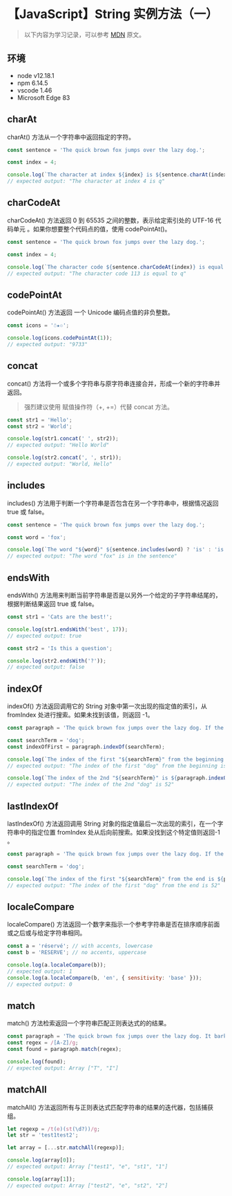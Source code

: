 # 【JavaScript】String 实例方法（一）

> 以下内容为学习记录，可以参考 [MDN][1] 原文。

## 环境

- node v12.18.1
- npm 6.14.5
- vscode 1.46
- Microsoft Edge 83

## charAt

charAt() 方法从一个字符串中返回指定的字符。

```js
const sentence = 'The quick brown fox jumps over the lazy dog.';

const index = 4;

console.log(`The character at index ${index} is ${sentence.charAt(index)}`);
// expected output: "The character at index 4 is q"
```

## charCodeAt

charCodeAt() 方法返回 0 到 65535 之间的整数，表示给定索引处的 UTF-16 代码单元 。如果你想要整个代码点的值，使用 codePointAt()。

```js
const sentence = 'The quick brown fox jumps over the lazy dog.';

const index = 4;

console.log(`The character code ${sentence.charCodeAt(index)} is equal to ${sentence.charAt(index)}`);
// expected output: "The character code 113 is equal to q"
```

## codePointAt

codePointAt() 方法返回 一个 Unicode 编码点值的非负整数。

```js
const icons = '☃★♲';

console.log(icons.codePointAt(1));
// expected output: "9733"
```

## concat

concat() 方法将一个或多个字符串与原字符串连接合并，形成一个新的字符串并返回。

> 强烈建议使用 赋值操作符（+, +=）代替 concat 方法。

```js
const str1 = 'Hello';
const str2 = 'World';

console.log(str1.concat(' ', str2));
// expected output: "Hello World"

console.log(str2.concat(', ', str1));
// expected output: "World, Hello"
```

## includes

includes() 方法用于判断一个字符串是否包含在另一个字符串中，根据情况返回 true 或 false。

```js
const sentence = 'The quick brown fox jumps over the lazy dog.';

const word = 'fox';

console.log(`The word "${word}" ${sentence.includes(word) ? 'is' : 'is not'} in the sentence`);
// expected output: "The word "fox" is in the sentence"
```

## endsWith

endsWith() 方法用来判断当前字符串是否是以另外一个给定的子字符串结尾的，根据判断结果返回 true 或 false。

```js
const str1 = 'Cats are the best!';

console.log(str1.endsWith('best', 17));
// expected output: true

const str2 = 'Is this a question';

console.log(str2.endsWith('?'));
// expected output: false
```

## indexOf

indexOf() 方法返回调用它的 String 对象中第一次出现的指定值的索引，从 fromIndex 处进行搜索。如果未找到该值，则返回 -1。

```js
const paragraph = 'The quick brown fox jumps over the lazy dog. If the dog barked, was it really lazy?';

const searchTerm = 'dog';
const indexOfFirst = paragraph.indexOf(searchTerm);

console.log(`The index of the first "${searchTerm}" from the beginning is ${indexOfFirst}`);
// expected output: "The index of the first "dog" from the beginning is 40"

console.log(`The index of the 2nd "${searchTerm}" is ${paragraph.indexOf(searchTerm, (indexOfFirst + 1))}`);
// expected output: "The index of the 2nd "dog" is 52"
```

## lastIndexOf

lastIndexOf() 方法返回调用 String 对象的指定值最后一次出现的索引，在一个字符串中的指定位置 fromIndex 处从后向前搜索。如果没找到这个特定值则返回-1 。

```js
const paragraph = 'The quick brown fox jumps over the lazy dog. If the dog barked, was it really lazy?';

const searchTerm = 'dog';

console.log(`The index of the first "${searchTerm}" from the end is ${paragraph.lastIndexOf(searchTerm)}`);
// expected output: "The index of the first "dog" from the end is 52"
```

## localeCompare

localeCompare() 方法返回一个数字来指示一个参考字符串是否在排序顺序前面或之后或与给定字符串相同。

```js
const a = 'réservé'; // with accents, lowercase
const b = 'RESERVE'; // no accents, uppercase

console.log(a.localeCompare(b));
// expected output: 1
console.log(a.localeCompare(b, 'en', { sensitivity: 'base' }));
// expected output: 0
```

## match

match() 方法检索返回一个字符串匹配正则表达式的的结果。

```js
const paragraph = 'The quick brown fox jumps over the lazy dog. It barked.';
const regex = /[A-Z]/g;
const found = paragraph.match(regex);

console.log(found);
// expected output: Array ["T", "I"]
```

## matchAll

matchAll() 方法返回所有与正则表达式匹配字符串的结果的迭代器，包括捕获组。

```js
let regexp = /t(e)(st(\d?))/g;
let str = 'test1test2';

let array = [...str.matchAll(regexp)];

console.log(array[0]);
// expected output: Array ["test1", "e", "st1", "1"]

console.log(array[1]);
// expected output: Array ["test2", "e", "st2", "2"]
```

[1]: https://developer.mozilla.org/zh-CN/docs/Web/JavaScript/Reference/Global_Objects/String
